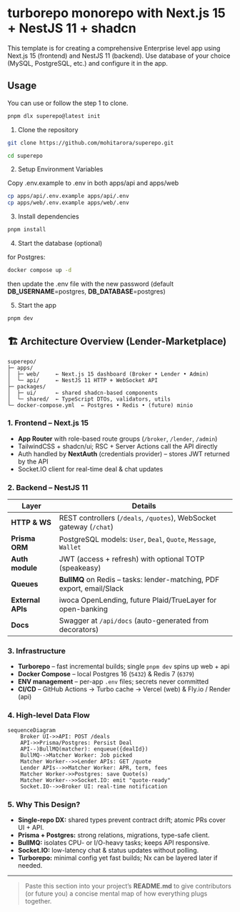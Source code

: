# turborepo monorepo with Next.js 15 + NestJS 11 + shadcn

This template is for creating a comprehensive Enterprise level app using Next.js 15 (frontend) and NestJS 11 (backend).
Use database of your choice (MySQL, PostgreSQL, etc.) and configure it in the app.

## Usage

You can use or follow the step 1 to clone.
```bash
pnpm dlx superepo@latest init
```

1. Clone the repository

```bash
git clone https://github.com/mohitarora/superepo.git

cd superepo
```

2. Setup Environment Variables

Copy .env.example to .env in both apps/api and apps/web
```bash
cp apps/api/.env.example apps/api/.env
cp apps/web/.env.example apps/web/.env
```

3. Install dependencies

```bash
pnpm install
```

4. Start the database (optional)

 for Postgres:
```bash
docker compose up -d
```
then update the .env file with the new password (default **DB_USERNAME**=postgres, **DB_DATABASE**=postgres) 

5. Start the app

```bash
pnpm dev
```

## 🏗️ Architecture Overview (Lender-Marketplace)

```
superepo/
├─ apps/
│  ├─ web/     ← Next.js 15 dashboard (Broker • Lender • Admin)
│  └─ api/     ← NestJS 11 HTTP + WebSocket API
├─ packages/
│  ├─ ui/      ← shared shadcn-based components
│  └─ shared/  ← TypeScript DTOs, validators, utils
└─ docker-compose.yml  ← Postgres • Redis • (future) minio
```

### 1. Frontend – **Next.js 15**

* **App Router** with role-based route groups (`/broker`, `/lender`, `/admin`)
* TailwindCSS + shadcn/ui; RSC + Server Actions call the API directly
* Auth handled by **NextAuth** (credentials provider) – stores JWT returned by the API
* Socket.IO client for real-time deal & chat updates

### 2. Backend – **NestJS 11**

| Layer             | Details                                                               |
| ----------------- | --------------------------------------------------------------------- |
| **HTTP & WS**     | REST controllers (`/deals`, `/quotes`), WebSocket gateway (`/chat`)   |
| **Prisma ORM**    | PostgreSQL models: `User`, `Deal`, `Quote`, `Message`, `Wallet`       |
| **Auth module**   | JWT (access + refresh) with optional TOTP (speakeasy)                 |
| **Queues**        | **BullMQ** on Redis – tasks: lender-matching, PDF export, email/Slack |
| **External APIs** | iwoca OpenLending, future Plaid/TrueLayer for open-banking            |
| **Docs**          | Swagger at `/api/docs` (auto-generated from decorators)               |

### 3. Infrastructure

* **Turborepo** – fast incremental builds; single `pnpm dev` spins up web + api
* **Docker Compose** – local Postgres 16 (`5432`) & Redis 7 (`6379`)
* **ENV management** – per-app `.env` files; secrets never committed
* **CI/CD** – GitHub Actions → Turbo cache → Vercel (web) & Fly.io / Render (api)

### 4. High-level Data Flow

```mermaid
sequenceDiagram
    Broker UI->>API: POST /deals
    API->>Prisma/Postgres: Persist Deal
    API--)BullMQ(matcher): enqueue({dealId})
    BullMQ-->Matcher Worker: Job picked
    Matcher Worker-->>Lender APIs: GET /quote
    Lender APIs-->>Matcher Worker: APR, term, fees
    Matcher Worker->>Postgres: save Quote(s)
    Matcher Worker-->>Socket.IO: emit "quote-ready"
    Socket.IO-->>Broker UI: real-time notification
```

### 5. Why This Design?

* **Single-repo DX:** shared types prevent contract drift; atomic PRs cover UI + API.
* **Prisma + Postgres:** strong relations, migrations, type-safe client.
* **BullMQ:** isolates CPU- or I/O-heavy tasks; keeps API responsive.
* **Socket.IO:** low-latency chat & status updates without polling.
* **Turborepo:** minimal config yet fast builds; Nx can be layered later if needed.

---

> Paste this section into your project’s **README.md** to give contributors (or future you) a concise mental map of how everything plugs together.
